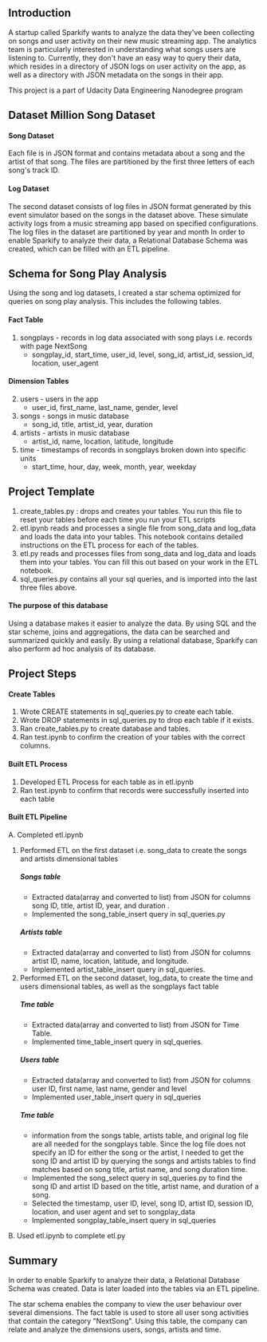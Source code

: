## Introduction
A startup called Sparkify wants to analyze the data they've been collecting on songs and user activity on their new music streaming app. The analytics team is particularly interested in understanding what songs users are listening to. Currently, they don't have an easy way to query their data, which resides in a directory of JSON logs on user activity on the app, as well as a directory with JSON metadata on the songs in their app.

This project is a part of Udacity Data Engineering Nanodegree program

## Dataset  Million Song Dataset

#### Song Dataset
Each file is in JSON format and contains metadata about a song and the artist of that song. The files are partitioned by the first three letters of each song's track ID. 

#### Log Dataset
The second dataset consists of log files in JSON format generated by this event simulator based on the songs in the dataset above. These simulate activity logs from a music streaming app based on specified configurations. The log files in the dataset are partitioned by year and month
In order to enable Sparkify to analyze their data, a Relational Database Schema was created, which can be filled with an ETL pipeline.

## Schema for Song Play Analysis
Using the song and log datasets, I created a star schema optimized for queries on song play analysis. This includes the following tables.
#### Fact Table
1. songplays - records in log data associated with song plays i.e. records with page NextSong
   - songplay_id, start_time, user_id, level, song_id, artist_id, session_id, location, user_agent
#### Dimension Tables
2. users - users in the app
   - user_id, first_name, last_name, gender, level
3. songs - songs in music database
   - song_id, title, artist_id, year, duration
4. artists - artists in music database
   - artist_id, name, location, latitude, longitude
5. time - timestamps of records in songplays broken down into specific units
   - start_time, hour, day, week, month, year, weekday
   
## Project Template

1. create_tables.py  : drops and creates your tables. You run this file to reset your tables before each time you run your ETL scripts
2. etl.ipynb reads and processes a single file from song_data and log_data and loads the data into your tables. This notebook contains detailed instructions on the ETL process for each of the tables.
3. etl.py reads and processes files from song_data and log_data and loads them into your tables. You can fill this out based on your work in the ETL notebook.
4. sql_queries.py contains all your sql queries, and is imported into the last three files above.

#### The purpose of this database
Using a database makes it easier to analyze the data. By using SQL and the star scheme, joins and aggregations, the data can be searched and summarized quickly and easily. By using a relational database, Sparkify can also perform ad hoc analysis of its database.

## Project Steps
#### Create Tables
1. Wrote CREATE statements in sql_queries.py to create each table.
2. Wrote DROP statements in sql_queries.py to drop each table if it exists.
3. Ran create_tables.py to create database and tables.
4. Ran test.ipynb to confirm the creation of your tables with the correct columns.

#### Built ETL Process
1. Developed ETL Process for each table as in etl.ipynb
2. Ran test.ipynb to confirm that records were successfully inserted into each table

#### Built ETL Pipeline
A. Completed etl.ipynb 
    
1. Performed ETL on the first dataset i.e. song_data to create the songs and artists dimensional tables
   ##### Songs table
   - Extracted data(array and converted to list) from JSON for columns song ID, title, artist ID, year, and duration .
   - Implemented the song_table_insert query in sql_queries.py 
   ##### Artists table
   - Extracted data(array and converted to list) from JSON for columns artist ID, name, location, latitude, and longitude.
   - Implemented artist_table_insert query in sql_queries.
2. Performed ETL on the second dataset, log_data, to create the time and users dimensional tables, as well as the songplays fact table
   ##### Tme table
   - Extracted data(array and converted to list) from JSON for Time Table.
   - Implemented time_table_insert query in sql_queries.
   ##### Users table
   - Extracted data(array and converted to list) from JSON for columns user ID, first name, last name, gender and level 
   - Implemented user_table_insert query in sql_queries
   ##### Tme table
   - information from the songs table, artists table, and original log file are all needed for the songplays table. Since the log file does not specify an ID for either the song      or the artist, I needed to get the song ID and artist ID by querying the songs and artists tables to find matches based on song title, artist name, and song duration time.
   - Implemented the song_select query in sql_queries.py to find the song ID and artist ID based on the title, artist name, and duration of a song.
   - Selected the timestamp, user ID, level, song ID, artist ID, session ID, location, and user agent and set to songplay_data
   - Implemented songplay_table_insert query in sql_queries
 
 B. Used etl.ipynb to complete etl.py  

## Summary
In order to enable Sparkify to analyze their data, a Relational Database Schema was created. Data is later loaded into the tables via an ETL pipeline.

The star schema enables the company to view the user behaviour over several dimensions. The fact table is used to store all user song activities that contain the category "NextSong". Using this table, the company can relate and analyze the dimensions users, songs, artists and time.


